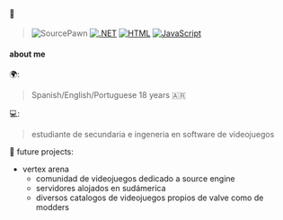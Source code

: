 #### 🚀 
> ![SourcePawn](https://img.shields.io/badge/SOURCEPAWN-orange)
> [![.NET](https://img.shields.io/badge/.NET-512BD4?logo=dotnet&logoColor=fff)](#)
> [![HTML](https://img.shields.io/badge/HTML-%23E34F26.svg?logo=html5&logoColor=white)](#)
> [![JavaScript](https://img.shields.io/badge/JavaScript-F7DF1E?logo=javascript&logoColor=000)](#)

#### about me
🌍:
> Spanish/English/Portuguese
> 18 years
> 🇦🇷
  
💻:
> estudiante de secundaria e ingeneria en software de videojuegos

🏮 future projects:
- vertex arena
  - comunidad de videojuegos dedicado a source engine
  - servidores alojados en sudámerica
  - diversos catalogos de videojuegos propios de valve como de modders
